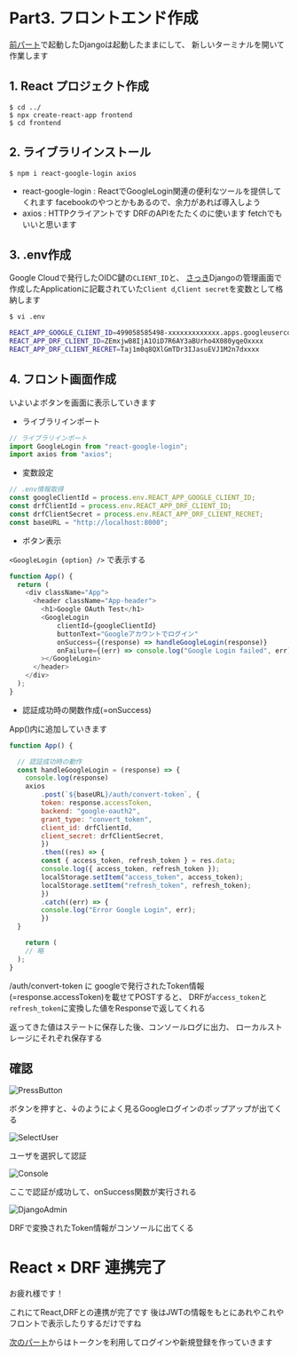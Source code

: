# Part3. フロントエンド作成

[前パート](./part2.md)で起動したDjangoは起動したままにして、
新しいターミナルを開いて作業します

## 1. React プロジェクト作成

```shell
$ cd ../
$ npx create-react-app frontend
$ cd frontend
```

## 2. ライブラリインストール

```shell
$ npm i react-google-login axios
```

- react-google-login : ReactでGoogleLogin関連の便利なツールを提供してくれます facebookのやつとかもあるので、余力があれば導入しよう
- axios : HTTPクライアントです DRFのAPIをたたくのに使います fetchでもいいと思います

## 3. .env作成

Google Cloudで発行したOIDC鍵の`CLIENT_ID`と、
[さっき](./part2#管理ページ)Djangoの管理画面で作成したApplicationに記載されていた`Client d`,`Client secret`を変数として格納します

```sh
$ vi .env

REACT_APP_GOOGLE_CLIENT_ID=499058585498-xxxxxxxxxxxxx.apps.googleusercontent.com
REACT_APP_DRF_CLIENT_ID=ZEmxjwB8IjA1OiD7R6AY3aBUrho4X080yqeOxxxx
REACT_APP_DRF_CLIENT_RECRET=Taj1m0q8QXlGmTDr3IJasuEVJ1M2n7dxxxx
```

## 4. フロント画面作成

いよいよボタンを画面に表示していきます

- ライブラリインポート

```js:App.js
// ライブラリインポート
import GoogleLogin from "react-google-login";
import axios from "axios";
```

- 変数設定

```js:App.js
// .env情報取得
const googleClientId = process.env.REACT_APP_GOOGLE_CLIENT_ID;
const drfClientId = process.env.REACT_APP_DRF_CLIENT_ID;
const drfClientSecret = process.env.REACT_APP_DRF_CLIENT_RECRET;
const baseURL = "http://localhost:8000";
```

- ボタン表示

`<GoogleLogin {option} />` で表示する

```js:App.js
function App() {
  return (
    <div className="App">
      <header className="App-header">
        <h1>Google OAuth Test</h1>
        <GoogleLogin
            clientId={googleClientId}
            buttonText="Googleアカウントでログイン"
            onSuccess={(response) => handleGoogleLogin(response)}
            onFailure={(err) => console.log("Google Login failed", err)}
        ></GoogleLogin>
      </header>
    </div>
  );
}
```

- 認証成功時の関数作成(=onSuccess)

App()内に追加していきます

```js:App.js
function App() {

  // 認証成功時の動作
  const handleGoogleLogin = (response) => {
  	console.log(response)
  	axios
    	.post(`${baseURL}/auth/convert-token`, {
      	token: response.accessToken,
      	backend: "google-oauth2",
      	grant_type: "convert_token",
      	client_id: drfClientId,
      	client_secret: drfClientSecret,
    	})
    	.then((res) => {
      	const { access_token, refresh_token } = res.data;
      	console.log({ access_token, refresh_token });
      	localStorage.setItem("access_token", access_token);
      	localStorage.setItem("refresh_token", refresh_token);
    	})
    	.catch((err) => {
      	console.log("Error Google Login", err);
    	})
  }

	return (
    // 略
  );
}
```

/auth/convert-token に googleで発行されたToken情報(=response.accessToken)を載せてPOSTすると、
DRFが`access_token`と`refresh_token`に変換した値をResponseで返してくれる

返ってきた値はステートに保存した後、コンソールログに出力、
ローカルストレージにそれぞれ保存する

## 確認

![PressButton](images/confirm1.png)

ボタンを押すと、↓のようによく見るGoogleログインのポップアップが出てくる

![SelectUser](images/confirm2.png)

ユーザを選択して認証

![Console](images/confirm3.png)

ここで認証が成功して、onSuccess関数が実行される

![DjangoAdmin](images/confirm4.png)

DRFで変換されたToken情報がコンソールに出てくる

# React × DRF 連携完了

お疲れ様です！

これにてReact,DRFとの連携が完了です
後はJWTの情報をもとにあれやこれやフロントで表示したりするだけですね

[次のパート](./part4.md)からはトークンを利用してログインや新規登録を作っていきます